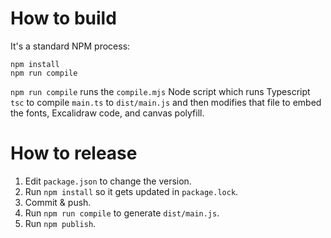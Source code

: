 # How to build

It's a standard NPM process:

```
npm install
npm run compile
```

`npm run compile` runs the `compile.mjs` Node script which runs Typescript `tsc` to compile `main.ts` to `dist/main.js` and then modifies that file to embed the fonts, Excalidraw code, and canvas polyfill.

# How to release

1. Edit `package.json` to change the version.
2. Run `npm install` so it gets updated in `package.lock`.
3. Commit & push.
4. Run `npm run compile` to generate `dist/main.js`.
5. Run `npm publish`.
